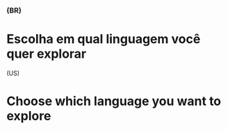 ### (BR)
# Escolha em qual linguagem você quer explorar

(US)
# Choose which language you want to explore
